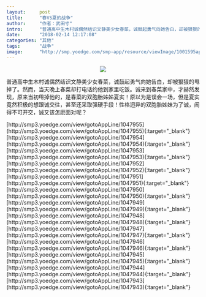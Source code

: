 ```yaml
---
layout:     post
title:      "春VS夏的战争"
author:     "作者：武田寸"
intro:      "普通高中生木村诚偶然结识文静美少女春菜，诚鼓起勇气向她告白，却被狠狠的甩掉了。然而，当天晚上春菜却打电话约他到家里吃饭。诚来到春菜家中，才赫然发现，原来当初甩掉他的，是春菜的双胞胎姊姊夏实！原以为是误会一场，但是夏实竟然积极的想跟诚交往，甚至还采取强硬手段！性格迥异的双胞胎姊妹为了诚，闹得不可开交，诚又该怎麽面对呢？"
date:       "2018-02-14 12:17:08"
categories: "其他"
tags:       "战争"
image:      "http://smp.yoedge.com/smp-app/resource/viewImage/1001595appline.png"
---
```

<div style="text-align: center">
<p><img src="http://smp.yoedge.com/smp-app/resource/viewImage/1001595appline.png"/></p>
</div>
<p class="post-meta">
<span>普通高中生木村诚偶然结识文静美少女春菜，诚鼓起勇气向她告白，却被狠狠的甩掉了。然而，当天晚上春菜却打电话约他到家里吃饭。诚来到春菜家中，才赫然发现，原来当初甩掉他的，是春菜的双胞胎姊姊夏实！原以为是误会一场，但是夏实竟然积极的想跟诚交往，甚至还采取强硬手段！性格迥异的双胞胎姊妹为了诚，闹得不可开交，诚又该怎麽面对呢？</span>
</p>
[http://smp3.yoedge.com/view/gotoAppLine/1047955](http://smp3.yoedge.com/view/gotoAppLine/1047955){:target="_blank"}
[http://smp3.yoedge.com/view/gotoAppLine/1047954](http://smp3.yoedge.com/view/gotoAppLine/1047954){:target="_blank"}
[http://smp3.yoedge.com/view/gotoAppLine/1047953](http://smp3.yoedge.com/view/gotoAppLine/1047953){:target="_blank"}
[http://smp3.yoedge.com/view/gotoAppLine/1047952](http://smp3.yoedge.com/view/gotoAppLine/1047952){:target="_blank"}
[http://smp3.yoedge.com/view/gotoAppLine/1047951](http://smp3.yoedge.com/view/gotoAppLine/1047951){:target="_blank"}
[http://smp3.yoedge.com/view/gotoAppLine/1047950](http://smp3.yoedge.com/view/gotoAppLine/1047950){:target="_blank"}
[http://smp3.yoedge.com/view/gotoAppLine/1047949](http://smp3.yoedge.com/view/gotoAppLine/1047949){:target="_blank"}
[http://smp3.yoedge.com/view/gotoAppLine/1047948](http://smp3.yoedge.com/view/gotoAppLine/1047948){:target="_blank"}
[http://smp3.yoedge.com/view/gotoAppLine/1047947](http://smp3.yoedge.com/view/gotoAppLine/1047947){:target="_blank"}
[http://smp3.yoedge.com/view/gotoAppLine/1047946](http://smp3.yoedge.com/view/gotoAppLine/1047946){:target="_blank"}
[http://smp3.yoedge.com/view/gotoAppLine/1047945](http://smp3.yoedge.com/view/gotoAppLine/1047945){:target="_blank"}
[http://smp3.yoedge.com/view/gotoAppLine/1047944](http://smp3.yoedge.com/view/gotoAppLine/1047944){:target="_blank"}
[http://smp3.yoedge.com/view/gotoAppLine/1047943](http://smp3.yoedge.com/view/gotoAppLine/1047943){:target="_blank"}


